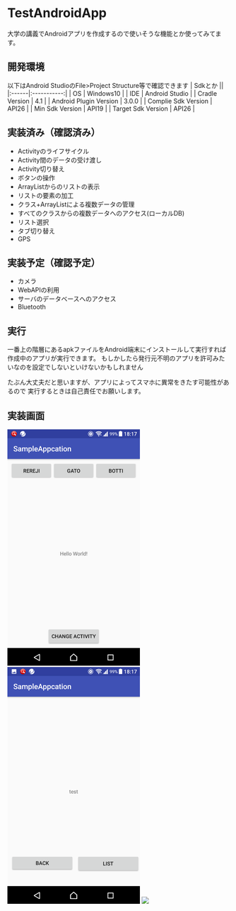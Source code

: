  
# TestAndroidApp
大学の講義でAndroidアプリを作成するので使いそうな機能とか使ってみてます。

## 開発環境
以下はAndroid StudioのFile>Project Structure等で確認できます
| Sdkとか ||
|:------|:-----------:|
| OS | Windows10 |
| IDE | Android Studio |
| Cradle Version | 4.1 |
| Android Plugin Version | 3.0.0 |
| Complie Sdk Version | API26 |
| Min Sdk Version | API19 |
| Target Sdk Version | API26 |



## 実装済み（確認済み）
* Activityのライフサイクル
* Activity間のデータの受け渡し
* Activity切り替え
* ボタンの操作
* ArrayListからのリストの表示
* リストの要素の加工
* クラス+ArrayListによる複数データの管理
* すべてのクラスからの複数データへのアクセス(ローカルDB)
* リスト選択
* タブ切り替え
* GPS

## 実装予定（確認予定）
* カメラ
* WebAPIの利用
* サーバのデータベースへのアクセス
* Bluetooth

## 実行
一番上の階層にあるapkファイルをAndroid端末にインストールして実行すれば
作成中のアプリが実行できます。
もしかしたら発行元不明のアプリを許可みたいなのを設定でしないといけないかもしれません

たぶん大丈夫だと思いますが、アプリによってスマホに異常をきたす可能性があるので
実行するときは自己責任でお願いします。

## 実装画面
<img src="./image/Screenshot_20171110-181723.png" width="300">
<img src="./image/Screenshot_20171110-181727.png" width="300">
<img src="./image/Screenshot_0171110-181732.png" width="300">
